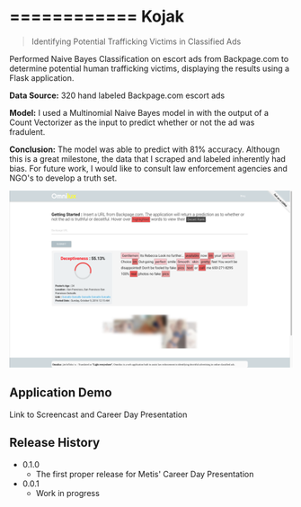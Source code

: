 ============
Kojak
============

> Identifying Potential Trafficking Victims in Classified Ads

Performed Naive Bayes Classification on escort ads from Backpage.com to determine potential human trafficking victims, displaying the results using a Flask application.

**Data Source:** 320 hand labeled Backpage.com escort ads

**Model:** I used a Multinomial Naive Bayes model in with the output of a Count Vectorizer as the input to predict whether or not the ad was fradulent.

**Conclusion:** The model was able to predict with 81% accuracy. Althougn this is a great milestone, the data that I scraped and labeled inherently had bias. For future work, I would like to consult law enforcement agencies and NGO's to develop a truth set.

![Ominlux Screenshot](/Project_Kojak/images/OminluxScreenshot.png)

## Application Demo

Link to Screencast and Career Day Presentation

## Release History

* 0.1.0
    * The first proper release for Metis' Career Day Presentation
* 0.0.1
    * Work in progress